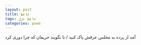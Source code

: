 ```yaml
---
layout: post
title: حافظ
tags: حافظ غزل
categories: poem
---
```


آمد از پرده به مجلس عرقش پاک کنید / تا نگویند حریفان که چرا دوری کرد